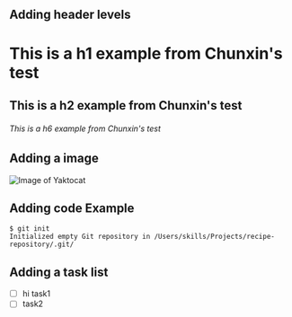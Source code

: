 ## Adding header levels
# This is a h1 example from Chunxin's test
## This is a h2 example from Chunxin's test
###### This is a h6 example from Chunxin's test


## Adding a image
![Image of Yaktocat](https://octodex.github.com/images/yaktocat.png)

## Adding code Example
```
$ git init
Initialized empty Git repository in /Users/skills/Projects/recipe-repository/.git/
```

## Adding a task list
- [ ] hi task1
- [ ] task2
